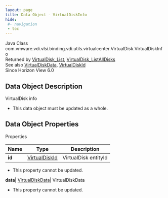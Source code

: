 ```yaml
---
layout: page
title: Data Object - VirtualDiskInfo
hide:
 #- navigation
 - toc
---
```






Java Class
    com.vmware.vdi.vlsi.binding.vdi.utils.virtualcenter.VirtualDisk.VirtualDiskInfo  
Returned by
     [VirtualDisk_List](vdi.utils.virtualcenter.VirtualDisk.md#list), [VirtualDisk_ListAllDisks](vdi.utils.virtualcenter.VirtualDisk.md#listAllDisks)  
See also
     [VirtualDiskData](vdi.utils.virtualcenter.VirtualDisk.VirtualDiskData.md), [VirtualDiskId](vdi.entity.VirtualDiskId.md)  
Since 
    Horizon View 6.0

## Data Object Description 

VirtualDisk info 

  * This data object must be updated as a whole.



## Data Object Properties

Properties

Name |  Type |  Description   
---|---|---  
**id**| [VirtualDiskId](vdi.entity.VirtualDiskId.md)|  VirtualDisk entityId   


* This property cannot be updated.

  
**data**| [VirtualDiskData](vdi.utils.virtualcenter.VirtualDisk.VirtualDiskData.md)|  VirtualDiskData   


* This property cannot be updated.

  
  
  
 
  
  

